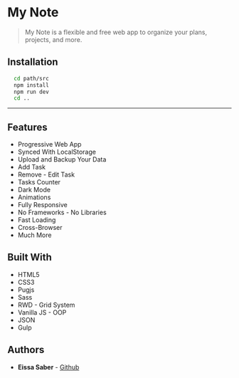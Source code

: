 # My Note
> My Note is a flexible and free web app to organize your plans, projects, and more.

## Installation
```bash
  cd path/src
  npm install
  npm run dev
  cd ..
```
___
## Features
* Progressive Web App
* Synced With LocalStorage
* Upload and Backup Your Data
* Add Task
* Remove - Edit Task
* Tasks Counter
* Dark Mode
* Animations
* Fully Responsive
* No Frameworks - No Libraries
* Fast Loading
* Cross-Browser
* Much More

## Built With
* HTML5
* CSS3
* Pugjs
* Sass
* RWD - Grid System
* Vanilla JS - OOP
* JSON
* Gulp

## Authors
* **Eissa Saber** - [Github](https://github.com/eissapk)
